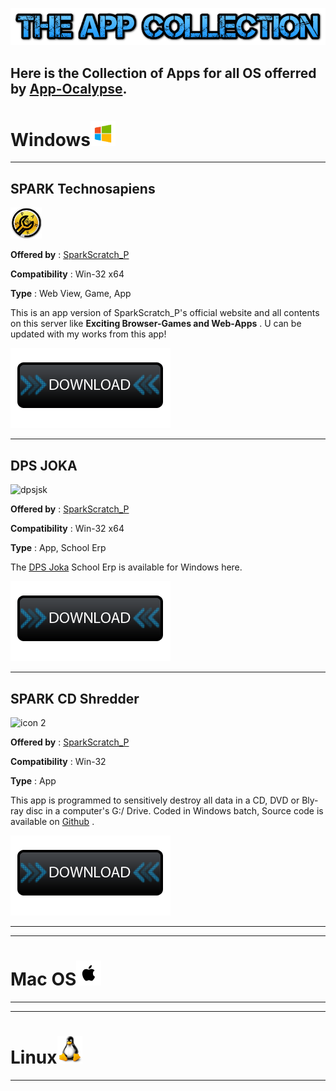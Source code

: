 

![i](https://raw.githubusercontent.com/App-ocalypse/App-ocalypse/gh-pages/cooltext375090719842647.png)

## Here is the Collection of Apps for all OS offerred by [App-Ocalypse](https://app-ocalypse.github.io/App-ocalypse/).


# Windows<img src="https://raw.githubusercontent.com/App-ocalypse/Appbox/gh-pages/win.png" width="40"/>
---
## SPARK Technosapiens
<img src="https://raw.githubusercontent.com/App-ocalypse/App-ocalypse/gh-pages/SPARK%20icon.jpg" alt="icon 1" width="50"/> 

**Offered by** : [SparkScratch_P](https://github.com/SparkScratch-P) 

 **Compatibility** : Win-32 x64
 
**Type** : Web View, Game, App

 This is an app version of SparkScratch_P's official website and all contents on this server like **Exciting Browser-Games and Web-Apps** . U can be updated with my works from this app!
 
  [![download](https://github.com/App-ocalypse/App-ocalypse/blob/gh-pages/download_btn.png?raw=true)](https://drive.google.com/file/d/1TciFiOoneijTFMtjfBM7Nekzx1i9M5Gj/view?usp=sharing)

 ---
 
 ## DPS JOKA
<img src="https://dpsjoka.com/wp-content/uploads/2019/10/logo-y.png" alt="dpsjsk" width="50"/> 

**Offered by** : [SparkScratch_P](https://github.com/SparkScratch-P) 

 **Compatibility** : Win-32 x64
 
**Type** : App, School Erp

 The [DPS Joka](http://dpsjoka.com/) School Erp is available for Windows here. 
 
  [![download](https://github.com/App-ocalypse/App-ocalypse/blob/gh-pages/download_btn.png?raw=true)](https://drive.google.com/file/d/1BL6RY25eG72Ys9mg9Q_PBcSvgTnUASnF/view?usp=sharing)

---

## SPARK CD Shredder
<img src="https://raw.githubusercontent.com/SparkScratch-P/Disc-Shredder/main/CD-Shredder.ico" alt="icon 2" width="50"/> 

**Offered by** : [SparkScratch_P](https://github.com/SparkScratch-P)

 **Compatibility** : Win-32 
 
**Type** : App

 This app is programmed to sensitively destroy all data in a CD, DVD or Bly-ray disc in a computer's G:/ Drive. Coded in Windows batch, Source code is available on [Github](https://github.com/SparkScratch-P/SPARK-CD-SHredder) .
 
  [![download](https://github.com/App-ocalypse/App-ocalypse/blob/gh-pages/download_btn.png?raw=true)](https://raw.githubusercontent.com/SparkScratch-P/Disc-Shredder/main/SPARK%20CD%20Shredder.exe)
  
  ---
---
# Mac OS<img src="https://github.com/App-ocalypse/Appbox/blob/gh-pages/MAc.png?raw=true" width="40"/>
---
---
# Linux<img src="https://github.com/App-ocalypse/Appbox/blob/gh-pages/linux.png?raw=true" width="40"/>
---

